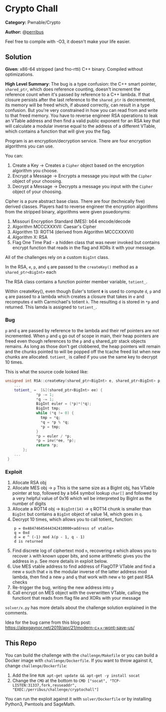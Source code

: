 # Crypto Chall #

**Category:** Pwnable/Crypto

**Author:** @[perribus](perrib.us)

Feel free to compile with -O3, it doesn't make your life easier. 

## Solution ##

**Given**: x86-64 stripped (and fno-rtti) C++ binary. Compiled without optimizations. 

**High Level Summary**: The bug is a type confusion: the C++ smart pointer, `shared_ptr`, which does reference counting, doesn't increment the reference count when it's passed by reference to a C++ lambda. If that closure persists after the last reference to the `shared_ptr` is decremented, its memory will be freed which, if abused correctly, can result in a type confusion. But you're very constrained in how you can read from and write to that freed memory. You have to reverse engineer RSA operations to leak an VTable address and then find a valid public exponent for an RSA key that will calculate a modular inverse equal to the address of a different VTable, which contains a function that will give you the flag. 

Program is an encryption/decryption service. There are four encryption algorithms you can use.

You can: 

1. Create a Key -> Creates a `Cipher` object based on the encryption algorithm you choose.
2. Encrypt a Message -> Encrypts a message you input with the `Cipher` object of your choosing.
3. Decrypt a Message -> Decrypts a message you input with the `Cipher` object of your choosing.

Cipher is a pure abstract base class. There are four (technically five) derived classes. Players had to reverse engineer the encryption algorithms from the stripped binary, algorithms were given psuedonyms:

1. Missouri Encryption Standard (MES): b64 encode/decode
2. Algorithm MCCCXXXVII: Caesar's Cipher
3. Algorithm 13: ROT14 (derived from Algorithm MCCCXXXVII)
4. Algorithm X: RSA
5. Flag One Time Pad - a hidden class that was never invoked but contains encrypt function that reads in the flag and XORs it with your message. 

All of the challenges rely on a custom `BigInt` class. 

In the RSA, `e`, `p`, and `q` are passed to the `createKey()` method as a `shared_ptr<BigInt>` each
    
The RSA class contains a function pointer member variable, `totient_`. 
    
Within createKey(), even though Euler's totient `Φ` is used to compute `d`, `p` and `q` are passed to a lambda 
which creates a closure that takes in `e` and recomputes `d` with Carmichael's totient `λ`. The resulting `d` 
is stored in `*p` and returned. This lamda is assigned to `totient_`. 
    
### Bug ###     
`p` and `q` are passed by reference to the lambda and their ref pointers are not incremented. 
When `p` and `q` go out of scope in main, their heap pointers are freed even though references to the `p` and `q`
shared_ptr stack objects remains. As long as those don't get clobbered, the heap pointers will remain
and the chunks pointed to will be popped off the tcache freed list when new chunks are allocated. `totient_` 
is called if you use the same key to decrypt 10 times. 

This is what the source code looked like:

```cpp
unsigned int RSA::createKey(shared_ptr<BigInt> e, shared_ptr<BigInt> p, shared_ptr<BigInt> q){
    ...
    totient_ =  [&](shared_ptr<BigInt> ee) {
              *p -= 1;
              *q -= 1;
              BigInt euler = (*p)*(*q);
              BigInt tmp;
              while (*q != 0) {
                tmp = *q;
                *q = *p % *q;
                *p = tmp;
              }
              *p = euler / *p;
              *p = inv(*ee, *p);
              return *p;
        };
    ...
 }
```
    
### Exploit ###
1. Allocate RSA obj
2. Allocate MES obj -> `p`
    This is the same size as a BigInt obj, has VTable pointer at top, followed by a b64 symbol lookup `char[]`
    and followed by a very helpful value of 0x16 which wil be interpreted by BigInt as the number of digits
3. Allocate a ROT14 obj -> `BigInt(14)` -> `q`
    ROT14 chunk is smaller than `BigInt` but contains a `BigInt` object of value 14, which goes in `q`. 
4. Decrypt 10 times, which allows you to call totient_ function:
```
    p = 0x48474645444342410000<address of vtable> 
    q = 0xd
    d = e ^ (-1) mod λ(p - 1, q - 1)
    d is returned
```
5. Find discrete log of ciphertext mod `n`, recovering `d` which allows you to recover `λ` with known upper bits, and some arithmetic gives you the address in `p`. See more details in exploit below. 
6. Use MES vtable address to find address of FlagOTP VTable and find a new `e` such that `e` is the modular inverse of the latter address mod lambda, then find a new `p` and `q` that work with new `e` to get past RSA checks
7. Re-trigger the bug, writing the new address into `p`
8. Call encrypt on MES object with the overwritten VTable, calling the functiont that reads from flag file and XORs with your message

`solver/x.py` has more details about the challenge solution explained in the comments. 

Idea for the bug came from this blog post: https://alexgaynor.net/2019/apr/21/modern-c++-wont-save-us/

  
## This Repo ##

You can build the challenge with the `challenge/Makefile` or you can build a Docker image with `challenge/Dockerfile`. If you want to throw against it, change `challenge/Dockerfile`: 

1. Add the line ```RUN apt-get update && apt-get -y install socat```  
2. Change the `CMD` at the bottom to ```CMD ["socat", "TCP-LISTEN:31337,fork,reuseaddr", "EXEC:/perribus/challenge/cryptochall"]``` 

You can run the exploit against it with `solver/Dockerfile` or by installing Python3, Pwntools and SageMath. 
